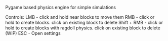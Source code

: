 Pygame based physics engine for simple simulations

Controls:
  LMB - click and hold near blocks to move them
  RMB - click or hold to create blocks. click on existing block to delete
  Shift + RMB - click or hold to create blocks with ragdoll physics. click on existing block to delete (WIP)
  ESC - Open settings
